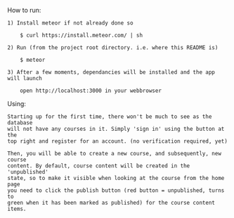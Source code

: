 
How to run:
	
	1) Install meteor if not already done so
		
		$ curl https://install.meteor.com/ | sh
		
	2) Run (from the project root directory. i.e. where this README is)
		
		$ meteor
		
	3) After a few moments, dependancies will be installed and the app will launch
	
		open http://localhost:3000 in your webbrowser

Using:

	Starting up for the first time, there won't be much to see as the database
	will not have any courses in it. Simply 'sign in' using the button at the
	top right and register for an account. (no verification required, yet)
	
	Then, you will be able to create a new course, and subsequently, new course
	content. By default, course content will be created in the 'unpublished'
	state, so to make it visible when looking at the course from the home page
	you need to click the publish button (red button = unpublished, turns to
	green when it has been marked as published) for the course content items.
	
